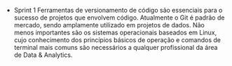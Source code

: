 - Sprint 1
    Ferramentas de versionamento de código são essenciais para o sucesso de projetos que envolvem código. Atualmente o Git é padrão de mercado, sendo amplamente utilizado em projetos de dados. Não menos importantes são os sistemas operacionais baseados em Linux, cujo conhecimento dos princípios básicos de operação e comandos de terminal mais comuns são necessários a qualquer profissional da área de Data & Analytics.